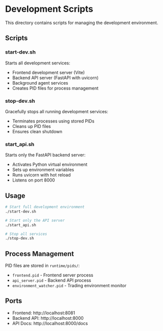 # Development Scripts

This directory contains scripts for managing the development environment.

## Scripts

### start-dev.sh
Starts all development services:
- Frontend development server (Vite)
- Backend API server (FastAPI with uvicorn)
- Background agent services
- Creates PID files for process management

### stop-dev.sh
Gracefully stops all running development services:
- Terminates processes using stored PIDs
- Cleans up PID files
- Ensures clean shutdown

### start_api.sh
Starts only the FastAPI backend server:
- Activates Python virtual environment
- Sets up environment variables
- Runs uvicorn with hot reload
- Listens on port 8000

## Usage

```bash
# Start full development environment
./start-dev.sh

# Start only the API server
./start_api.sh

# Stop all services
./stop-dev.sh
```

## Process Management

PID files are stored in `runtime/pids/`:
- `frontend.pid` - Frontend server process
- `api_server.pid` - Backend API process
- `environment_watcher.pid` - Trading environment monitor

## Ports

- Frontend: http://localhost:8081
- Backend API: http://localhost:8000
- API Docs: http://localhost:8000/docs